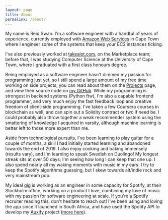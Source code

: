 ```yaml
---
layout: page
title: About
permalink: /about/
---
```

My name is Reid Swan. I'm a software engineer with a handful of years of experience, currently employed with [Amazon Web Services](https://aws.amazon.com) in Cape Town where I engineer some of the systems that keep your EC2 instances ticking. 

I've also previously worked at [takealot.com](https://takealot.com), on the Marketplace team; before that, I was studying Computer Science at the University of Cape Town, where I graduated with a first class honours degree.

Being employed as a software engineer hasn't dimmed my passion for programming just yet, so I still spend a large amount of my free time working on side projects; you can read about them on the [Projects](/projects) page, and view their source code on [my GitHub](https://github.com/reidswan). While my programming is strongest in backend systems (Python ftw), I'm also a capable frontend programmer, and very much enjoy the fast feedback loop and creative freedom of client-side programming. I've taken a few Coursera courses in blockchain as well, and can spin out a Solidity contract or two if need be. I could probably also throw together a  weak recommender system using the smattering of knowledge I acquired in varsity, although machine learning is better left to those more expert than me. 

Aside from technological pursuits, I've been learning to play guitar for a couple of months, a skill I had initially started learning and abandoned towards the end of 2019. I also enjoy cooking and baking immensely (results vary), and I'm learning to speak Swedish on Duolingo! My longest streak sits at over 50 days; I'm seeing how long I can keep that one up. I also spend nearly all my waking moments with music in my ears. I try to keep the Spotify algorithms guessing, but I skew towards alt/indie rock and very mainstream pop. 

My ideal gig is working as an engineer in some capacity for Spotify, at their Stockholm office, working on a product I love, combining my love of music with my passion for software engineering at scale. If you're a Spotify recruiter reading this, don't hesitate to reach out! I've been using and loving the app since it launched in South Africa, and have used the Spotify API to develop my [Auxify](https://auxify.reidswan.com) project ([more here](/projects/auxify)).
